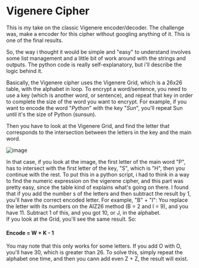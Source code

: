 # Vigenere Cipher

This is my take on the classic Vigenere encoder/decoder. The challenge was, make a encoder for this cipher without googling anything of it. This is one of the final results.

So, the way i thought it would be simple and "easy" to understand involves some list management and a little bit of work around with the strings and outputs. The python code is really self-explanatory, but i'll describe the logic behind it.

Basically, the Vigenere cipher uses the Vigenere Grid, which is a 26x26 table, with the alphabet in loop. To encrypt a word/sentence, you need to use a key (which is another word, or sentence), and repeat that key in order to complete the size of the word you want to encrypt. For example, if you want to encode the word "_Python_" with the key "_Sun_", you'll repeat Sun until it's the size of Python (sunsun).

Then you have to look at the Vigenere Grid, and find the letter that corresponds to the intersection between the letters in the key and the main word.

![image](https://user-images.githubusercontent.com/61850743/149991107-134fe95d-7977-47d1-a973-7ec2a15b8e2b.png)

In that case, if you look at the image, the first letter of the main word "P", has to intersect with the first letter of the key, "S", which is "H", then you continue with the rest. 
To put this in a python script, i had to think in a way to find the numeric expression on the vigerene cipher, and this part was pretty easy, since the table kind of explains what's going on there. I found that if you add the number s of the letters and then subtract the result by 1, you'll have the correct encoded letter. For example, "B" + "I": 
You replace the letter with its numbers on the AIZ26 method (B = 2 and I = 9), and you have 11. Subtract 1 of this, and you got 10, or J, in the alphabet.  
If you look  at the Grid, you'll see the same result. So:

#### Encode = W + K - 1

You may note that this only works for some letters. If you add O with O, you'll have 30, which is greater than 26. To solve this, simply repeat the alphabet one time, and then you cann add even Z + Z, the result will exist.
